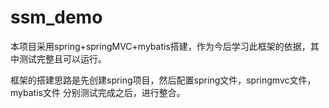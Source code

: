 # ssm_demo
本项目采用spring+springMVC+mybatis搭建，作为今后学习此框架的依据，其中测试完整且可以运行。

框架的搭建思路是先创建spring项目，然后配置spring文件，springmvc文件，mybatis文件
分别测试完成之后，进行整合。
